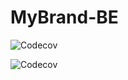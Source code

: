 # MyBrand-BE

![Codecov](https://github.com/IRUMVAEmmanuel1/MyBrand-BCKE/actions/workflows/gitActions.yml/badge.svg)

![Codecov](https://img.shields.io/codecov/c/github/IRUMVAEmmanuel1/MyBrand-BCKE)
